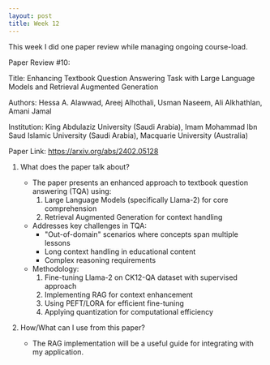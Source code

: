 ```yaml
---
layout: post
title: Week 12
---
```


This week I did one paper review while managing ongoing course-load.

Paper Review #10:

Title: Enhancing Textbook Question Answering Task with Large Language Models and Retrieval Augmented Generation

Authors: Hessa A. Alawwad, Areej Alhothali, Usman Naseem, Ali Alkhathlan, Amani Jamal

Institution: King Abdulaziz University (Saudi Arabia), Imam Mohammad Ibn Saud Islamic University (Saudi Arabia), Macquarie University (Australia)

Paper Link: https://arxiv.org/abs/2402.05128

1. What does the paper talk about?
    - The paper presents an enhanced approach to textbook question answering (TQA) using:
        1. Large Language Models (specifically Llama-2) for core comprehension
        2. Retrieval Augmented Generation for context handling
    - Addresses key challenges in TQA:
        * "Out-of-domain" scenarios where concepts span multiple lessons
        * Long context handling in educational content
        * Complex reasoning requirements
    - Methodology:
        1. Fine-tuning Llama-2 on CK12-QA dataset with supervised approach
        2. Implementing RAG for context enhancement
        3. Using PEFT/LORA for efficient fine-tuning
        4. Applying quantization for computational efficiency

2. How/What can I use from this paper?
    - The RAG implementation will be a useful guide for integrating with my application.

